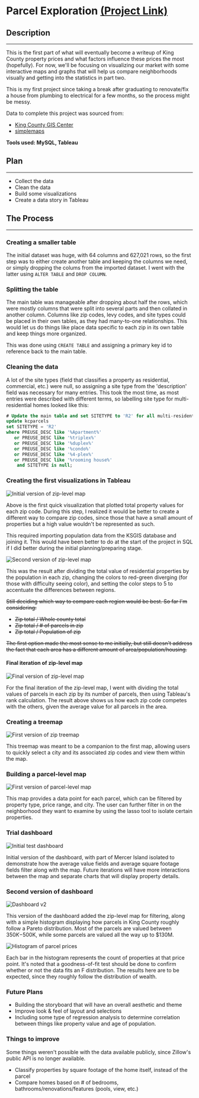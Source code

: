# Parcel Exploration [(Project Link)](https://public.tableau.com/app/profile/marc3010/viz/ParcelExplorationDashboard/Final?publish=yes)

## Description

---

This is the first part of what will eventually become a writeup of King County property prices and what factors influence these prices the most (hopefully). For now, we'll be focusing on visualizing our market with some interactive maps and graphs that will help us compare neighborhoods visually and getting into the statistics in part two.

This is my first project since taking a break after graduating to renovate/fix a house from plumbing to electrical for a few months, so the process might be messy.

Data to complete this project was sourced from:

- [King County GIS Center](https://kingcounty.gov/services/gis.aspx)
- [simplemaps](https://simplemaps.com/data/us-zips)

**Tools used: MySQL, Tableau**
## Plan

---

- Collect the data
- Clean the data
- Build some visualizations
- Create a data story in Tableau

## The Process

---

### Creating a smaller table
The initial dataset was huge, with 64 columns and 627,021 rows, so the first step was to either create another table and keeping the columns we need, or simply dropping the colums from the imported dataset. I went with the latter using `ALTER TABLE` and `DROP COLUMN`. 

### Splitting the table
The main table was manageable after dropping about half the rows, which were mostly columns that were split into several parts and then collated in another column. Columns like zip codes, levy codes, and site types could be placed in their own tables, as they had many-to-one relationships. This would let us do things like place data specific to each zip in its own table and keep things more organized. 

This was done using `CREATE TABLE` and assigning a primary key id to reference back to the main table.

### Cleaning the data
A lot of the site types (field that classifies a property as residential, commercial, etc.) were null, so assigning a site type from the 'description' field was necessary for many entries. This took the most time, as most entries were described with different terms, so labelling site type for multi-residential homes looked like this:

```sql
# Update the main table and set SITETYPE to 'R2' for all multi-residential parcels
update kcparcels
set SITETYPE = 'R2'
where PREUSE_DESC like '%Apartment%'
   or PREUSE_DESC like '%triplex%'
   or PREUSE_DESC like '%duplex%'
   or PREUSE_DESC like '%condo%'
   or PREUSE_DESC like '%4-plex%'
   or PREUSE_DESC like '%rooming house%'
    and SITETYPE is null;
```

### Creating the first visualizations in Tableau

![Initial version of zip-level map](Images/zip_values.png)

Above is the first quick visualization that plotted total property values for each zip code. During this step, I realized it would be better to create a different way to compare zip codes, since those that have a small amount of properties but a high value wouldn't be represented as such.

This required importing population data from the KSGIS database and joining it. This would have been better to do at the start of the project in SQL if I did better during the initial planning/preparing stage.  

![Second version of zip-level map](Images/zip_values_v2.png)

This was the result after dividing the total value of residential properties by the population in each zip, changing the colors to red-green diverging (for those with difficulty seeing color), and setting the color steps to 5 to accentuate the differences between regions.

~~Still deciding which way to compare each region would be best. So far I'm considering:~~
- ~~Zip total / Whole county total~~ 
- ~~Zip total / # of parcels in zip~~
- ~~Zip total / Population of zip~~

~~The first option made the most sense to me initially, but still doesn't address the fact that each area has a different amount of area/population/housing.~~

#### Final iteration of zip-level map
![Final version of zip-level map](Images/zip_values_final.png)

For the final iteration of the zip-level map, I went with dividing the total values of parcels in each zip by its number of parcels, then using Tableau's rank calculation. The result above shows us how each zip code competes with the others, given the average value for all parcels in the area.


### Creating a treemap
![First version of zip treemap](Images/zip_tree.png)

This treemap was meant to be a companion to the first map, allowing users to quickly select a city and its associated zip codes and view them within the map.

### Building a parcel-level map
![First version of parcel-level map](Images/parcel_map.png)

This map provides a data point for each parcel, which can be filtered by property type, price range, and city. The user can further filter in on the neighborhood they want to examine by using the lasso tool to isolate certain properties.

### Trial dashboard
![Initial test dashboard](Images/trial_dashboard.png)

Initial version of the dashboard, with part of Mercer Island isolated to demonstrate how the average value fields and average square footage fields filter along with the map. Future iterations will have more interactions between the map and separate charts that will display property details.

### Second version of dashboard
![Dashboard v2](Images/Dashboard_v2.png)

This version of the dashboard added the zip-level map for filtering, along with a simple histogram displaying how parcels in King County roughly follow a Pareto distribution. Most of the parcels are valued between $350K-$500K, while some parcels are valued all the way up to $130M.

![Histogram of parcel prices](Images/histogram.png)

Each bar in the histogram represents the count of properties at that price point. It's noted that a goodness-of-fit test should be done to confirm whether or not the data fits an F distribution. The results here are to be expected, since they roughly follow the distribution of wealth.

### Future Plans

- Building the storyboard that will have an overall aesthetic and theme
- Improve look & feel of layout and selections
- Including some type of regression analysis to determine correlation between things like property value and age of population.

### Things to improve

Some things weren't possible with the data available publicly, since Zillow's public API is no longer available.

- Classify properties by square footage of the home itself, instead of the parcel 
- Compare homes based on # of bedrooms, bathrooms/renovations/features (pools, view, etc.)

